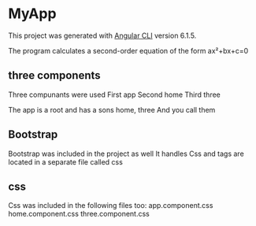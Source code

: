 # MyApp

This project was generated with [Angular CLI](https://github.com/angular/angular-cli) version 6.1.5.


The program calculates a second-order equation of the form ax²+bx+c=0

## three components
Three compunants were used
First app
Second home
Third three

The app is a root and has a sons home, three
And you call them

## Bootstrap
Bootstrap was included in the project as well
It handles Css and tags are located in a separate file called css

## css

Css was included in the following files too:
app.component.css
home.component.css
three.component.css

